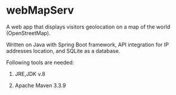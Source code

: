 # webMapServ
A web app that displays visitors geolocation on a map of the world (OpenStreetMap). 

Written on Java with Spring Boot framework, API integration for IP addresses location, and SQLite as a database.

Following tools are needed:

1) JRE,JDK v.8

2) Apache Maven 3.3.9


